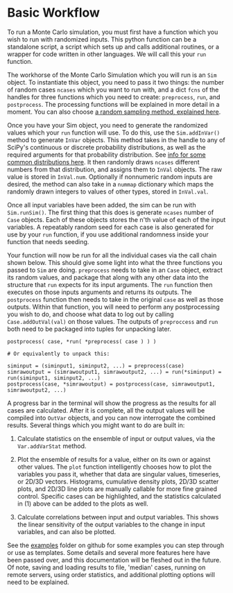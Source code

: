 # Basic Workflow

To run a Monte Carlo simulation, you must first have a function which you wish to run with randomized inputs. This python function can be a standalone script, a script which sets up and calls additional routines, or a wrapper for code written in other languages. We will call this your `run` function.

The workhorse of the Monte Carlo Simulation which you will run is an `Sim` object. To instantiate this object, you need to pass it two things: the number of random cases `ncases` which you want to run with, and a dict `fcns` of the handles for three functions which you need to create: `preprocess`, `run`, and `postprocess`. The processing functions will be explained in more detail in a moment. You can also choose [a random sampling method, explained here](https://monaco.readthedocs.io/en/latest/sampling_methods.html).

Once you have your Sim object, you need to generate the randomized values which your `run` function will use. To do this, use the `Sim.addInVar()` method to generate `InVar` objects. This method takes in the handle to any of SciPy's continuous or discrete probability distributions, as well as the required arguments for that probability distribution. See [info for some common distributions here](https://monaco.readthedocs.io/en/latest/statistical_distributions.html). It then randomly draws `ncases` different numbers from that distribution, and assigns them to `InVal` objects. The raw value is stored in `InVal.num`. Optionally if nonnumeric random inputs are desired, the method can also take in a `nummap` dictionary which maps the randomly drawn integers to values of other types, stored in `InVal.val`.

Once all input variables have been added, the sim can be run with `Sim.runSim()`. The first thing that this does is generate `ncases` number of `Case` objects. Each of these objects stores the n'th value of each of the input variables. A repeatably random seed for each case is also generated for use by your `run` function, if you use additional randomness inside your function that needs seeding.

Your function will now be run for all the individual cases via the call chain shown below. This should give some light into what the three functions you passed to `Sim` are doing. `preprocess` needs to take in an `Case` object, extract its random values, and package that along with any other data into the structure that `run` expects for its input arguments. The `run` function then executes on those inputs arguments and returns its outputs. The `postprocess` function then needs to take in the original `case` as well as those outputs. Within that function, you will need to perform any postprocessing you wish to do, and choose what data to log out by calling `Case.addOutVal(val)` on those values. The outputs of `preproccess` and `run` both need to be packaged into tuples for unpacking later.

```
postprocess( case, *run( *preprocess( case ) ) )

# Or equivalently to unpack this:

siminput = (siminput1, siminput2, ...) = preprocess(case)
simrawoutput = (simrawoutput1, simrawoutput2, ...) = run(*siminput) = run(siminput1, siminput2, ...)
postprocess(case, *simrawoutput) = postprocess(case, simrawoutput1, simrawoutput2, ...)
```

A progress bar in the terminal will show the progress as the results for all cases are calculated. After it is complete, all the output values will be compiled into `OutVar` objects, and you can now interrogate the combined results. Several things which you might want to do are built in:

1) Calculate statistics on the ensemble of input or output values, via the `Var.addVarStat` method.

2) Plot the ensemble of results for a value, either on its own or against other values. The `plot` function intelligently chooses how to plot the variables you pass it, whether that data are singular values, timeseries, or 2D/3D vectors. Histograms, cumulative density plots, 2D/3D scatter plots, and 2D/3D line plots are manually callable for more fine grained control. Specific cases can be highlighted, and the statistics calculated in (1) above can be added to the plots as well.

3) Calculate correlations between input and output variables. This shows the linear sensitivity of the output variables to the change in input variables, and can also be plotted.

See the [examples](https://github.com/scottshambaugh/monaco/tree/main/examples) folder on github for some examples you can step through or use as templates. Some details and several more features here have been passed over, and this documentation will be fleshed out in the future. Of note, saving and loading results to file, 'median' cases, running on remote servers, using order statistics, and additional plotting options will need to be explained.
